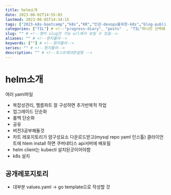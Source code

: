 ```yaml
---
title: helm소개
date: 2023-06-02T14:55:03
lastmod: 2023-06-05T14:34:15
tags: ["2023-k8s-bootcamp","k8s","KR","인강-devops를위한-k8s","blog-published"] 
categories: ["TIL"] # <!--"progress-diary", "posts"  , "TIL"하나만 선택해서보셈 -->
slug: "" # <!--영어 slug만 가능 url에서 보일 수 있음-->
aliases: "" # <!--뭔지몰라-->
keywords: [""] # <!--뭔지몰라-->
series: "" # <!--뭔지몰라-->
description: "" # <!--포스트에대한설명 -->
---
```


# helm소개

여러 yaml파일 
- 복잡성관리, 헬름파트 잘 구성하면 추가반복적 작업 
- 업그레이드 단순화
- 롤백 단순화
- 공유
- 버전3공부해둘것
- 차트 레포지토리가 얌구성요소 다운로드받고(mysql repo yaml 인스톨) 클라이언트에 hlem install 하면 쿠버네티스 api서버에 배포됨 
- helm client는 kubectl 설치된곳이어야함
- k8s 설치


## 공개레포지토리


- 대부분 values.yaml -> go template으로 작성할 것
